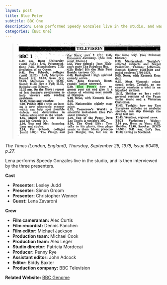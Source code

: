 ```yaml
---
layout: post
title: Blue Peter
subtitle: BBC One
description: Lena performed Speedy Gonzales live in the studio, and was then interviewed by the three presenters.
categories: [BBC One]
---
```


> ![](/assets/images/BBC/0FFO-1978-SEP28-027.png)

<cite>The Times (London, England), Thursday, September 28, 1978, Issue 60418, p.27.</cite>

Lena performs Speedy Gonzales live in the studio, and is then interviewed by the three presenters.

**Cast**
* **Presenter:** Lesley Judd
* **Presenter:** Simon Groom
* **Presenter:** Christopher Wenner
* **Guest:** Lena Zavaroni

**Crew**
* **Film cameraman:** Alec Curtis
* **Film recordist:** Dennis Panchen
* **Film editor:** Michael Jackson
* **Production team:** Michael Cook
* **Production team:** Alex Leger
* **Studio director:** Patricia Mordecai
* **Producer:** Penny Rye
* **Assistant editor:** John Adcock
* **Editor:** Biddy Baxter
* **Production company:** BBC Television

**Related Website:**
<span class="post-categories">[BBC Genome](http://genome.ch.bbc.co.uk/a3b43d3c8ea24a41a39a665ad089f179)</span>
